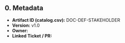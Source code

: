 ## 0. Metadata
- **Artifact ID (catalog.csv):** DOC-DEF-STAKEHOLDER
- **Version:** v1.0
- **Owner:** 
- **Linked Ticket / PR:** 

